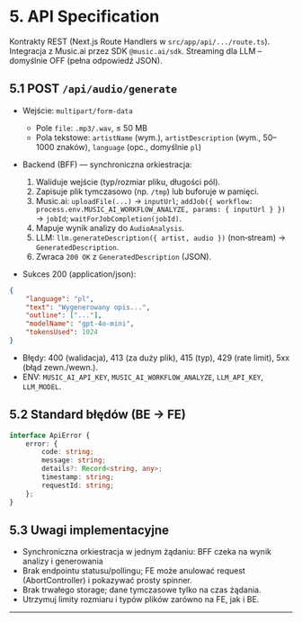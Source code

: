 # 5. API Specification

Kontrakty REST (Next.js Route Handlers w `src/app/api/.../route.ts`). Integracja z Music.ai przez SDK `@music.ai/sdk`. Streaming dla LLM – domyślnie OFF (pełna odpowiedź JSON).

## 5.1 POST `/api/audio/generate`

- Wejście: `multipart/form-data`
  - Pole `file`: `.mp3/.wav`, ≤ 50 MB
  - Pola tekstowe: `artistName` (wym.), `artistDescription` (wym., 50–1000 znaków), `language` (opc., domyślnie `pl`)
- Backend (BFF) — synchroniczna orkiestracja:

  1. Waliduje wejście (typ/rozmiar pliku, długości pól).
  2. Zapisuje plik tymczasowo (np. `/tmp`) lub buforuje w pamięci.
  3. Music.ai: `uploadFile(...)` → `inputUrl`; `addJob({ workflow: process.env.MUSIC_AI_WORKFLOW_ANALYZE, params: { inputUrl } })` → `jobId`; `waitForJobCompletion(jobId)`.
  4. Mapuje wynik analizy do `AudioAnalysis`.
  5. LLM: `llm.generateDescription({ artist, audio })` (non‑stream) → `GeneratedDescription`.
  6. Zwraca `200 OK` z `GeneratedDescription` (JSON).

- Sukces 200 (application/json):

```json
{
	"language": "pl",
	"text": "Wygenerowany opis...",
	"outline": ["..."],
	"modelName": "gpt-4o-mini",
	"tokensUsed": 1024
}
```

- Błędy: 400 (walidacja), 413 (za duży plik), 415 (typ), 429 (rate limit), 5xx (błąd zewn./wewn.).
- ENV: `MUSIC_AI_API_KEY`, `MUSIC_AI_WORKFLOW_ANALYZE`, `LLM_API_KEY`, `LLM_MODEL`.

## 5.2 Standard błędów (BE → FE)

```ts
interface ApiError {
	error: {
		code: string;
		message: string;
		details?: Record<string, any>;
		timestamp: string;
		requestId: string;
	};
}
```

## 5.3 Uwagi implementacyjne

- Synchroniczna orkiestracja w jednym żądaniu: BFF czeka na wynik analizy i generowania
- Brak endpointu statusu/pollingu; FE może anulować request (AbortController) i pokazywać prosty spinner.
- Brak trwałego storage; dane tymczasowe tylko na czas żądania.
- Utrzymuj limity rozmiaru i typów plików zarówno na FE, jak i BE.

---
